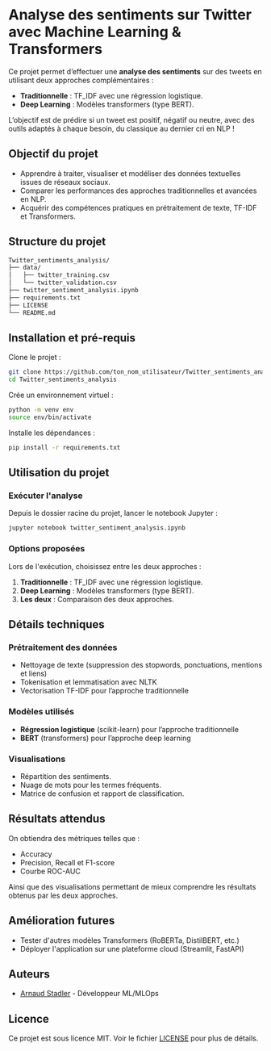 # Analyse des sentiments sur Twitter avec Machine Learning & Transformers
Ce projet permet d’effectuer une **analyse des sentiments** sur des tweets en utilisant deux approches complémentaires :
- **Traditionnelle** : TF_IDF avec une régression logistique.
- **Deep Learning** : Modèles transformers (type BERT).
 
 L’objectif est de prédire si un tweet est positif, négatif ou neutre, avec des outils adaptés à chaque besoin, du classique au dernier cri en NLP !

## Objectif du projet
- Apprendre à traiter, visualiser et modéliser des données textuelles issues de réseaux sociaux.
- Comparer les performances des approches traditionnelles et avancées en NLP.
- Acquérir des compétences pratiques en prétraitement de texte, TF-IDF et Transformers.

## Structure du projet
```bash
Twitter_sentiments_analysis/
├── data/
│   ├── twitter_training.csv
│   └── twitter_validation.csv
├── twitter_sentiment_analysis.ipynb
├── requirements.txt
├── LICENSE
└── README.md
```

## Installation et pré-requis

Clone le projet :
```bash
git clone https://github.com/ton_nom_utilisateur/Twitter_sentiments_analysis.git
cd Twitter_sentiments_analysis
```

Crée un environnement virtuel :
```bash
python -m venv env
source env/bin/activate
```

Installe les dépendances :
```bash
pip install -r requirements.txt
```

## Utilisation du projet

### Exécuter l'analyse
Depuis le dossier racine du projet, lancer le notebook Jupyter :
```bash
jupyter notebook twitter_sentiment_analysis.ipynb
```

### Options proposées
Lors de l'exécution, choisissez entre les deux approches :
1. **Traditionnelle** : TF_IDF avec une régression logistique.
2. **Deep Learning** : Modèles transformers (type BERT).
3. **Les deux** : Comparaison des deux approches.

## Détails techniques

### Prétraitement des données
- Nettoyage de texte (suppression des stopwords, ponctuations, mentions et liens)
- Tokenisation et lemmatisation avec NLTK
- Vectorisation TF-IDF pour l’approche traditionnelle

### Modèles utilisés
- **Régression logistique** (scikit-learn) pour l’approche traditionnelle
- **BERT** (transformers) pour l’approche deep learning

### Visualisations
- Répartition des sentiments.
- Nuage de mots pour les termes fréquents.
- Matrice de confusion et rapport de classification.

## Résultats attendus
On obtiendra des métriques telles que :
- Accuracy
- Precision, Recall et F1-score
- Courbe ROC-AUC

Ainsi que des visualisations permettant de mieux comprendre les résultats obtenus par les deux approches.

## Amélioration futures

- Tester d'autres modèles Transformers (RoBERTa, DistilBERT, etc.)
- Déployer l'application sur une plateforme cloud (Streamlit, FastAPI)

## Auteurs
- [Arnaud Stadler](https://github.com/arnaudstdr) - Développeur ML/MLOps

## Licence
Ce projet est sous licence MIT. Voir le fichier [LICENSE](LICENSE) pour plus de détails.
